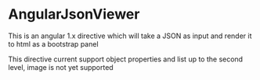 # AngularJsonViewer

This is an angular 1.x directive which will take a JSON as input and render it to html as a bootstrap panel

This directive current support object properties and list up to the second level, image is not yet supported
